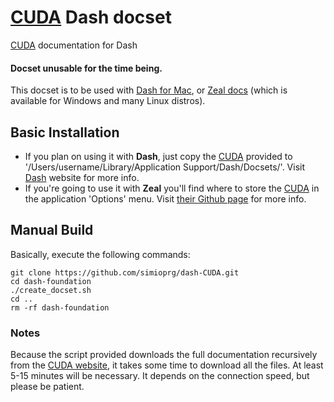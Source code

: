 # [CUDA](http://www.nvidia.com/object/cuda_home_new.html) Dash docset


[CUDA](http://www.nvidia.com/object/cuda_home_new.html) documentation for Dash

#### Docset unusable for the time being. 

This docset is to be used with [Dash for Mac](http://kapeli.com/dash), or [Zeal docs]( http://zealdocs.org) (which is available for Windows and many Linux distros).


## Basic Installation

* If you plan on using it with **Dash**, just copy the [CUDA]() provided to '/Users/username/Library/Application Support/Dash/Docsets/'. Visit [Dash](http://kapeli.com/dash) website for more info.
* If you're going to use it with **Zeal** you'll find where to store the [CUDA]() in the application 'Options' menu. Visit [their Github page](https://github.com/jkozera/zeal) for more info. 


## Manual Build

Basically, execute the following commands:

```
git clone https://github.com/simioprg/dash-CUDA.git
cd dash-foundation
./create_docset.sh
cd ..
rm -rf dash-foundation
```

### Notes

Because the script provided downloads the full documentation recursively from the [CUDA website](http://docs.nvidia.com/cuda), it takes some time to download all the files. At least 5-15 minutes will be necessary. It depends on the connection speed, but please be patient.
